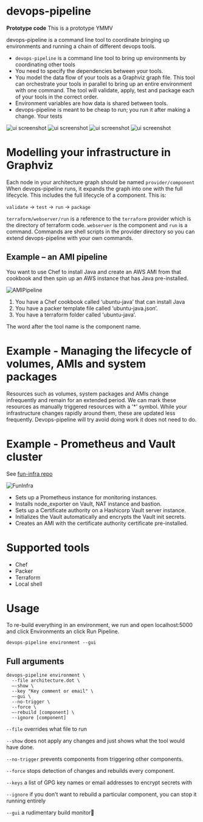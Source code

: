# devops-pipeline

**Prototype code** This is a prototype YMMV

devops-pipeline is a command line tool to coordinate bringing up environments and running a chain of different devops tools.

* `devops-pipeline` is a command line tool to bring up environments by coordinating other tools
* You need to specify the dependencies between your tools.
* You model the data flow of your tools as a Graphviz graph file. This tool can orchestrate your tools in parallel to bring up an entire environment with one command. The tool will validate, apply, test and package each of your tools in the correct order.
* Environment variables are how data is shared between tools.
* devops-pipeline is meant to be cheap to run; you run it after making a change. Your tests

![ui screenshot](docs/parallel-components.png)
![ui screenshot](docs/component-view.png)
![ui screenshot](docs/command-view.png)
![ui screenshot](docs/architecture.png)

# Modelling your infrastructure in Graphviz

Each node in your architecture graph should be named `provider/component` When devops-pipeline runs, it expands the graph into one with the full lifecycle. This includes the full lifecycle of a component. This is:

`validate` -> `test` -> `run` -> `package`

`terraform/webserver/run` is a reference to the `terraform` provider which is the directory of terraform code.  `webserver` is the component and `run` is a command. Commands are shell scripts in the provider directory so you can extend devops-pipeline with your own commands.

## Example – an AMI pipeline

You want to use Chef to install Java and create an AWS AMI from that cookbook and then spin up an AWS instance that has Java pre-installed.

![AMIPipeline](/docs/example-01.png)

1. You have a Chef cookbook called ‘ubuntu-java’ that can install Java
2. You have a packer template file called ‘ubuntu-java.json’.
3. You have a terraform folder called ‘ubuntu-java’.

The word after the tool name is the component name.

# Example - Managing the lifecycle of volumes, AMIs and system packages


Resources such as volumes, system packages and AMIs change infrequently and remain for an extended period. We can mark these resources as manually triggered resources with a '*' symbol. While your infrastructure changes rapidly around them, these are updated less frequently. Devops-pipeline will try avoid doing work it does not need to do.

# Example - Prometheus and Vault cluster

See [fun-infra repo](https://github.com/samsquire/fun-infra)

![FunInfra](/docs/example-02.png)

* Sets up a Prometheus instance for monitoring instances.
* Installs node_exporter on Vault, NAT instance and bastion.
* Sets up a Certificate authority on a Hashicorp Vault server instance.
* Initializes the Vault automatically and encrypts the Vault init secrets.
* Creates an AMI with the certificate authority certificate pre-installed.

# Supported tools

* Chef
* Packer
* Terraform
* Local shell

# Usage

To re-build everything in an environment, we run and open localhost:5000 and click Environments an click Run Pipeline.
```
devops-pipeline environment --gui
```


## Full arguments

```
devops-pipeline environment \
  --file architecture.dot \
  –-show \
  --key "Key comment or email" \
  –-gui \
  --no-trigger \
  --force \
  –-rebuild [component] \
  --ignore [component]
  ```

`--file` overrides what file to run

`--show` does not apply any changes and just shows what the tool would have done.

`--no-trigger` prevents components from triggering other components.

`--force` stops detection of changes and rebuilds every component.

`--keys` a list of GPG key names or email addresses to encrypt secrets with

`--ignore` if you don't want to rebuild a particular component, you can stop it running entirely

`--gui` a rudimentary build monitor
